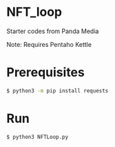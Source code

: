 # NFT_loop
Starter codes from Panda Media

Note: Requires Pentaho Kettle

# Prerequisites
```bash
$ python3 -m pip install requests
```

# Run
```bash
$ python3 NFTLoop.py
```
